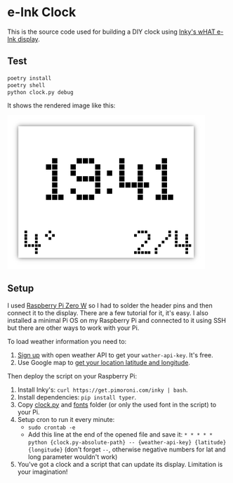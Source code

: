 # e-Ink Clock

This is the source code used for building a DIY clock using [Inky's wHAT e-Ink display](https://shop.pimoroni.com/products/inky-what).

## Test

```
poetry install
poetry shell
python clock.py debug
```

It shows the rendered image like this:

![sample image generated by the script](./sample.png)

## Setup

I used [Raspberry Pi Zero W](https://www.raspberrypi.com/products/raspberry-pi-zero-w/) so I had to solder the header pins and then connect it to the display. There are a few tutorial for it, it's easy. I also installed a minimal Pi OS on my Raspberry Pi and connected to it using SSH but there are other ways to work with your Pi.

To load weather information you need to:

1. [Sign up](https://home.openweathermap.org/users/sign_up) with open weather API to get your `wather-api-key`. It's free.
2. Use Google map to [get your location latitude and longitude](https://www.wikihow.com/Get-Latitude-and-Longitude-from-Google-Maps).

Then deploy the script on your Raspberry Pi:

1. Install Inky's: `curl https://get.pimoroni.com/inky | bash`.
2. Install dependencies: `pip install typer`.
3. Copy [clock.py](clock.py) and [fonts](./fonts) folder (or only the used font in the script) to your Pi.
4. Setup cron to run it every minute:
    - `sudo crontab -e`
    - Add this line at the end of the opened file and save it: `* * * * * python {clock.py-absolute-path} -- {weather-api-key} {latitude} {longitude}` (don't forget `--`, otherwise negative numbers for lat and long parameter wouldn't work)
5. You've got a clock and a script that can update its display. Limitation is your imagination!

